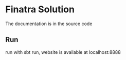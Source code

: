 # Finatra Solution

The documentation is in the source code

## Run

run with sbt run, website is available at localhost:8888


